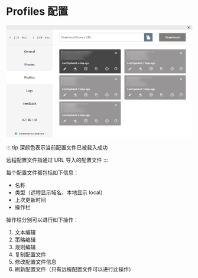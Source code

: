 # Profiles 配置

![](../assets/ui-profiles1.png)

::: tip
深颜色表示当前配置文件已被载入成功

远程配置文件指通过 URL 导入的配置文件
:::

每个配置文件都包括如下信息：

- 名称
- 类型（远程显示域名，本地显示 local）
- 上次更新时间
- 操作栏

操作栏分别可以进行如下操作：

1. 文本编辑
2. 策略编辑
3. 规则编辑
4. 复制配置文件
5. 修改配置文件信息
6. 刷新配置文件（只有远程配置文件可以进行此操作）
